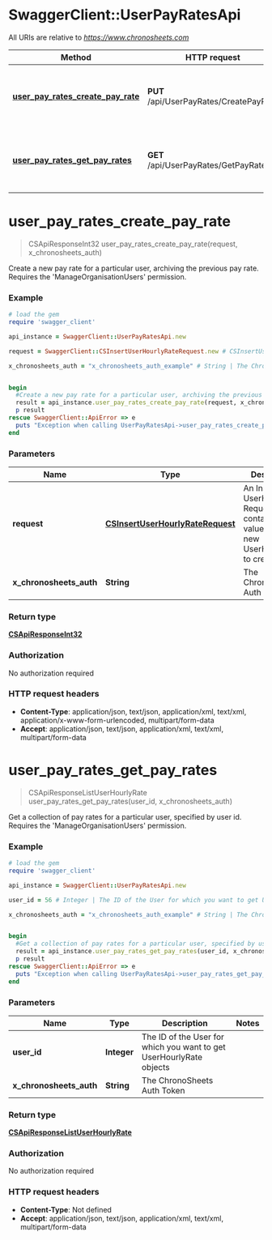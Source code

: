 # SwaggerClient::UserPayRatesApi

All URIs are relative to *https://www.chronosheets.com*

Method | HTTP request | Description
------------- | ------------- | -------------
[**user_pay_rates_create_pay_rate**](UserPayRatesApi.md#user_pay_rates_create_pay_rate) | **PUT** /api/UserPayRates/CreatePayRate | Create a new pay rate for a particular user, archiving the previous pay rate.    Requires the &#39;ManageOrganisationUsers&#39; permission.
[**user_pay_rates_get_pay_rates**](UserPayRatesApi.md#user_pay_rates_get_pay_rates) | **GET** /api/UserPayRates/GetPayRates | Get a collection of pay rates for a particular user, specified by user id.    Requires the &#39;ManageOrganisationUsers&#39; permission.


# **user_pay_rates_create_pay_rate**
> CSApiResponseInt32 user_pay_rates_create_pay_rate(request, x_chronosheets_auth)

Create a new pay rate for a particular user, archiving the previous pay rate.    Requires the 'ManageOrganisationUsers' permission.

### Example
```ruby
# load the gem
require 'swagger_client'

api_instance = SwaggerClient::UserPayRatesApi.new

request = SwaggerClient::CSInsertUserHourlyRateRequest.new # CSInsertUserHourlyRateRequest | An Insert UserHourlyRate Request object containing values for the new UserHourlyRate to create

x_chronosheets_auth = "x_chronosheets_auth_example" # String | The ChronoSheets Auth Token


begin
  #Create a new pay rate for a particular user, archiving the previous pay rate.    Requires the 'ManageOrganisationUsers' permission.
  result = api_instance.user_pay_rates_create_pay_rate(request, x_chronosheets_auth)
  p result
rescue SwaggerClient::ApiError => e
  puts "Exception when calling UserPayRatesApi->user_pay_rates_create_pay_rate: #{e}"
end
```

### Parameters

Name | Type | Description  | Notes
------------- | ------------- | ------------- | -------------
 **request** | [**CSInsertUserHourlyRateRequest**](CSInsertUserHourlyRateRequest.md)| An Insert UserHourlyRate Request object containing values for the new UserHourlyRate to create | 
 **x_chronosheets_auth** | **String**| The ChronoSheets Auth Token | 

### Return type

[**CSApiResponseInt32**](CSApiResponseInt32.md)

### Authorization

No authorization required

### HTTP request headers

 - **Content-Type**: application/json, text/json, application/xml, text/xml, application/x-www-form-urlencoded, multipart/form-data
 - **Accept**: application/json, text/json, application/xml, text/xml, multipart/form-data



# **user_pay_rates_get_pay_rates**
> CSApiResponseListUserHourlyRate user_pay_rates_get_pay_rates(user_id, x_chronosheets_auth)

Get a collection of pay rates for a particular user, specified by user id.    Requires the 'ManageOrganisationUsers' permission.

### Example
```ruby
# load the gem
require 'swagger_client'

api_instance = SwaggerClient::UserPayRatesApi.new

user_id = 56 # Integer | The ID of the User for which you want to get UserHourlyRate objects

x_chronosheets_auth = "x_chronosheets_auth_example" # String | The ChronoSheets Auth Token


begin
  #Get a collection of pay rates for a particular user, specified by user id.    Requires the 'ManageOrganisationUsers' permission.
  result = api_instance.user_pay_rates_get_pay_rates(user_id, x_chronosheets_auth)
  p result
rescue SwaggerClient::ApiError => e
  puts "Exception when calling UserPayRatesApi->user_pay_rates_get_pay_rates: #{e}"
end
```

### Parameters

Name | Type | Description  | Notes
------------- | ------------- | ------------- | -------------
 **user_id** | **Integer**| The ID of the User for which you want to get UserHourlyRate objects | 
 **x_chronosheets_auth** | **String**| The ChronoSheets Auth Token | 

### Return type

[**CSApiResponseListUserHourlyRate**](CSApiResponseListUserHourlyRate.md)

### Authorization

No authorization required

### HTTP request headers

 - **Content-Type**: Not defined
 - **Accept**: application/json, text/json, application/xml, text/xml, multipart/form-data



